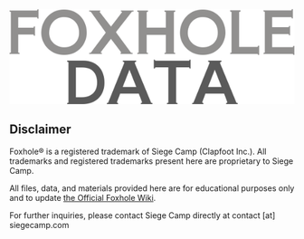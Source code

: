 <p align="center">
  <img src="project_logo.png?raw=true" alt="Foxhole Data" />
</p>

## Disclaimer
Foxhole® is a registered trademark of Siege Camp (Clapfoot Inc.). All trademarks and registered trademarks present here are proprietary to Siege Camp.

All files, data, and materials provided here are for educational purposes only and to update [the Official Foxhole Wiki](https://foxhole.wiki.gg/wiki/Foxhole_Wiki).

For further inquiries, please contact Siege Camp directly at contact [at] siegecamp.com
